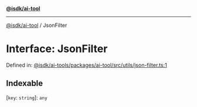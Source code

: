 [**@isdk/ai-tool**](../README.md)

***

[@isdk/ai-tool](../globals.md) / JsonFilter

# Interface: JsonFilter

Defined in: [@isdk/ai-tools/packages/ai-tool/src/utils/json-filter.ts:1](https://github.com/isdk/ai-tool.js/blob/e883e341c67e937e7d3a3e95e8bc56844896f5a3/src/utils/json-filter.ts#L1)

## Indexable

\[`key`: `string`\]: `any`
